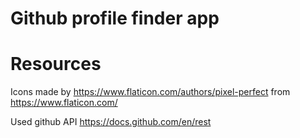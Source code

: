 # Github profile finder app

# Resources

Icons made by https://www.flaticon.com/authors/pixel-perfect from https://www.flaticon.com/

Used github API https://docs.github.com/en/rest
